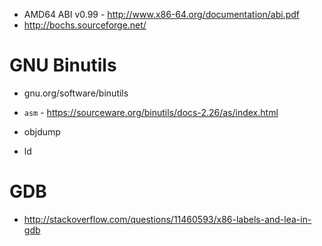 - AMD64 ABI v0.99 - http://www.x86-64.org/documentation/abi.pdf
- http://bochs.sourceforge.net/

# GNU Binutils

- gnu.org/software/binutils

- `asm` - https://sourceware.org/binutils/docs-2.26/as/index.html
- objdump
- ld

# GDB
- http://stackoverflow.com/questions/11460593/x86-labels-and-lea-in-gdb
